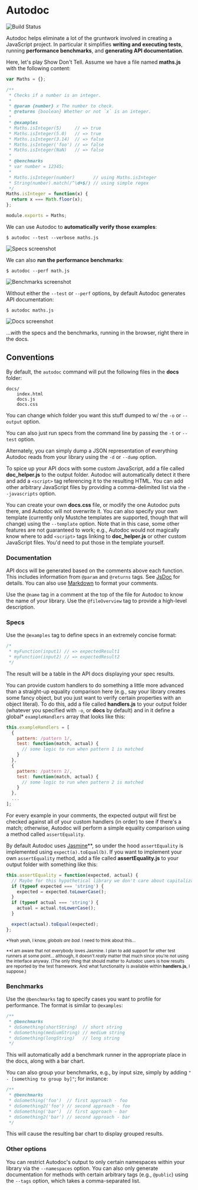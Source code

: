 Autodoc
=======

![Build Status](https://travis-ci.org/dtao/autodoc.png)

Autodoc helps eliminate a lot of the gruntwork involved in creating a JavaScript project. In particular it simplifies **writing and executing tests**, running **performance benchmarks**, and **generating API documentation**.

Here, let's play Show Don't Tell. Assume we have a file named **maths.js** with the following content:

```javascript
var Maths = {};

/**
 * Checks if a number is an integer.
 *
 * @param {number} x The number to check.
 * @returns {boolean} Whether or not `x` is an integer.
 *
 * @examples
 * Maths.isInteger(5)     // => true
 * Maths.isInteger(5.0)   // => true
 * Maths.isInteger(3.14)  // => false
 * Maths.isInteger('foo') // => false
 * Maths.isInteger(NaN)   // => false
 *
 * @benchmarks
 * var number = 12345;
 *
 * Maths.isInteger(number)       // using Maths.isInteger
 * String(number).match(/^\d+$/) // using simple regex
 */
Maths.isInteger = function(x) {
  return x === Math.floor(x);
};

module.exports = Maths;
```

We can use Autodoc to **automatically verify those examples**:

    $ autodoc --test --verbose maths.js

![Specs screenshot](http://breakneck.danieltao.com/images/specs_screenshot.png)

We can also **run the performance benchmarks**:

    $ autodoc --perf math.js

![Benchmarks screenshot](http://breakneck.danieltao.com/images/specs_screenshot.png)

Without either the `--test` or `--perf` options, by default Autodoc generates API documentation:

    $ autodoc maths.js

![Docs screenshot](http://breakneck.danieltao.com/images/docs_screenshot.png)

...*with* the specs and the benchmarks, running in the browser, right there in the docs.

Conventions
-----------

By default, the `autodoc` command will put the following files in the **docs** folder:

    docs/
        index.html
        docs.js
        docs.css

You can change which folder you want this stuff dumped to w/ the `-o` or `--output` option.

You can also just run specs from the command line by passing the `-t` or `--test` option.

Alternately, you can simply dump a JSON representation of everything Autodoc reads from your library using the `-d` or `--dump` option.

To spice up your API docs with some custom JavaScript, add a file called **doc_helper.js** to the output folder. Autodoc will automatically detect it there and add a `<script>` tag referencing it to the resulting HTML. You can add other arbitrary JavaScript files by providing a comma-delimited list via the `--javascripts` option.

You can create your own **docs.css** file, or modify the one Autodoc puts there, and Autodoc will not overwrite it. You can also specify your own template (currently only Mustche templates are supported, though that will change) using the `--template` option. Note that in this case, some other features are not guaranteed to work; e.g., Autodoc would not magically know where to add `<script>` tags linking to **doc_helper.js** or other custom JavaScript files. You'd need to put those in the template yourself.

### Documentation

API docs will be generated based on the comments above each function. This includes information from `@param` and `@returns` tags. See [JsDoc](http://usejsdoc.org/) for details. You can also use [Markdown](http://daringfireball.net/projects/markdown/) to format your comments.

Use the `@name` tag in a comment at the top of the file for Autodoc to know the name of your library. Use the `@fileOverview` tag to provide a high-level description.

### Specs

Use the `@examples` tag to define specs in an extremely concise format:

```javascript
/*
 * myFunction(input1) // => expectedResult1
 * myFunction(input2) // => expectedResult2
 */
```

The result will be a table in the API docs displaying your spec results.

You can provide custom handlers to do something a little more advanced than a straight-up equality comparison here (e.g., say your library creates some fancy object, but you just want to verify certain properties with an object literal). To do this, add a file called **handlers.js** to your output folder (whatever you specified with `-o`, or **docs** by default) and in it define a global\* `exampleHandlers` array that looks like this:

```javascript
this.exampleHandlers = [
  {
    pattern: /pattern 1/,
    test: function(match, actual) {
      // some logic to run when pattern 1 is matched
    }
  },
  {
    pattern: /pattern 2/,
    test: function(match, actual) {
      // some logic to run when pattern 2 is matched
    }
  },
  ...
];
```

For every example in your comments, the expected output will first be checked against all of your custom handlers (in order) to see if there's a match; otherwise, Autodoc will perform a simple equality comparison using a method called `assertEquality`.

By default Autodoc uses [Jasmine](http://pivotal.github.io/jasmine/)\*\*, so under the hood `assertEquality` is implemented using `expect(a).toEqual(b)`. If you want to implement your own `assertEquality` method, add a file called **assertEquality.js** to your output folder with something like this:

```javascript
this.assertEquality = function(expected, actual) {
  // Maybe for this hypothetical library we don't care about capitalization.
  if (typeof expected === 'string') {
    expected = expected.toLowerCase();
  }
  if (typeof actual === 'string') {
    actual = actual.toLowerCase();
  }

  expect(actual).toEqual(expected);
};
```

<sub>\*Yeah yeah, I know, *globals are bad*. I need to think about this...</sub>

<sub>\*\*I am aware that not everybody loves Jasmine. I plan to add support for other test runners at some point... although, it doesn't *really* matter that much since you're not using the interface anyway. (The only thing that should matter to Autodoc users is how results are reported by the test framework. And what functionality is available within **handlers.js**, I suppose.)</sub>

### Benchmarks

Use the `@benchmarks` tag to specify cases you want to profile for performance. The format is similar to `@examples`:

```javascript
/**
 * @benchmarks
 * doSomething(shortString)  // short string
 * doSomething(mediumString) // medium string
 * doSomething(longString)   // long string
 */
```

This will automatically add a benchmark runner in the appropriate place in the docs, along with a bar chart.

You can also group your benchmarks, e.g., by input size, simply by adding `" - [something to group by]"`; for instance:

```javascript
/**
 * @benchmarks
 * doSomething('foo')  // first approach - foo
 * doSomething2('foo') // second approach - foo
 * doSomething('bar')  // first approach - bar
 * doSomething2('bar') // second approach - bar
 */
```

This will cause the resulting bar chart to display grouped results.

### Other options

You can restrict Autodoc's output to only certain namespaces within your library via the `--namespaces` option. You can also only generate documentation for methods with certain arbitrary tags (e.g., `@public`) using the `--tags` option, which takes a comma-separated list.
